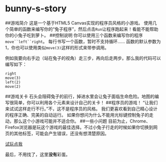 bunny-s-story
=============

##游戏简介
这是一个基于HTML5 Canvas实现的程序员风格的小游戏。
使用几个简单的函数来编写你的“兔子程序”，然后点击`Run`让程序跑起来！看能不能帮助你的小兔子吃到萝卜。
##控制说明
你可以使用三个函数来编写你的程序`move``left``right`。
每行书写一个函数，暂时不支持循环……
函数的默认参数为1，你也可以使用类似`move(3)`这样的形式来带参调用。

例如我要向右手边（站在兔子的视角）走三步，再向后走两步。那么我的代码可以编写如下：

    right
    move(3)
    left(2)
    move(2)

##游戏关卡
石头会阻碍兔子的前行，掉进水里会让兔子面临生命危险。地图的编写很简单，你可以利用各个元素来设计自己的关卡！
##程序员的游戏！
“让我们来试试这样走行不行。”不，这不是程序员的风格。
我们更喜欢看到自己精心设计的程序正确、完美的自动运行。
如果你想问为什么不能用光标键控制兔子的走动，那么这个小游戏可能并不适合你。
##一些小问题
目前为止，Chrome、Firefox浏览器是玩这个游戏的最佳选择。不过小兔子行走的时候如果你切换到网页的其他标签，可能会产生错误，还没有想清楚原因。

[试玩点我](http://andy24boyking.github.io/bunny-s-story "兔子的故事")

最后，不用找了，这里**没有**彩蛋。
